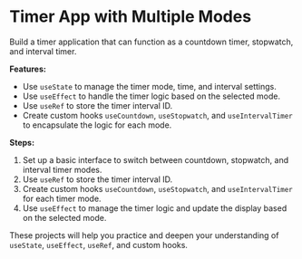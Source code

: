 # Timer App with Multiple Modes

Build a timer application that can function as a countdown timer, stopwatch, and interval timer.

**Features:**

- Use `useState` to manage the timer mode, time, and interval settings.
- Use `useEffect` to handle the timer logic based on the selected mode.
- Use `useRef` to store the timer interval ID.
- Create custom hooks `useCountdown`, `useStopwatch`, and `useIntervalTimer` to encapsulate the logic for each mode.

**Steps:**

1. Set up a basic interface to switch between countdown, stopwatch, and interval timer modes.
2. Use `useRef` to store the timer interval ID.
3. Create custom hooks `useCountdown`, `useStopwatch`, and `useIntervalTimer` for each timer mode.
4. Use `useEffect` to manage the timer logic and update the display based on the selected mode.

These projects will help you practice and deepen your understanding of `useState`, `useEffect`, `useRef`, and custom hooks.
